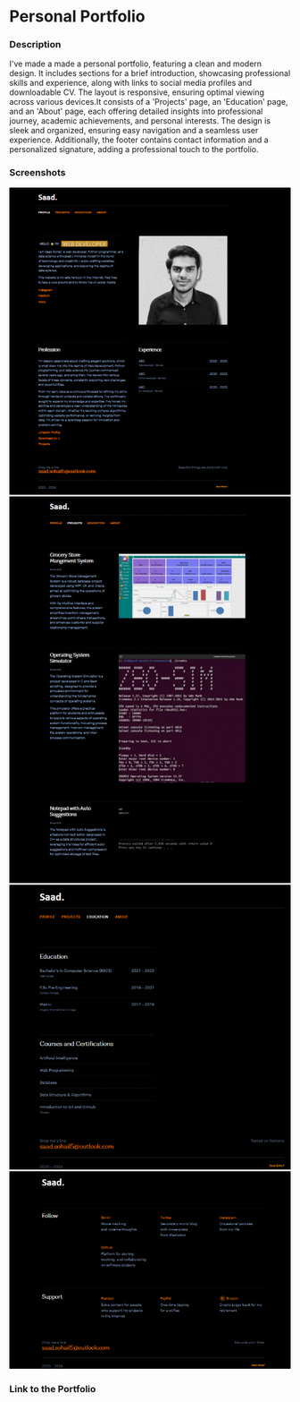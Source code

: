 # Personal Portfolio
### Description
I've made a made a personal portfolio, featuring a clean and modern design. It includes sections for a brief introduction, showcasing professional skills and experience, along with links to social media profiles and downloadable CV. The layout is responsive, ensuring optimal viewing across various devices.It consists of a 'Projects' page, an 'Education' page, and an 'About' page, each offering detailed insights into professional journey, academic achievements, and personal interests. The design is sleek and organized, ensuring easy navigation and a seamless user experience. Additionally, the footer contains contact information and a personalized signature, adding a professional touch to the portfolio.

### Screenshots
![alt text](<Task 01-Screenshot 1.png>)
![alt text](<Task 01-Screenshot 2.png>)
![alt text](<Task 01-Screenshot 3.png>)
![alt text](<Task 01-Screenshot 4.png>)

### Link to the Portfolio
```bash

```